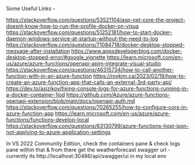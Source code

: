 Some Useful Links - 

https://stackoverflow.com/questions/53521104/asp-net-core-the-project-doesnt-know-how-to-run-the-profile-docker-on-visua
https://stackoverflow.com/questions/51252181/how-to-start-docker-daemon-windows-service-at-startup-without-the-need-to-log
https://stackoverflow.com/questions/71084718/docker-desktop-stopped-message-after-installation
https://www.appsdeveloperblog.com/docker-desktop-stopped-error/#google_vignette
https://learn.microsoft.com/en-us/azure/azure-functions/openapi-apim-integrate-visual-studio
https://stackoverflow.com/questions/46315734/how-to-call-another-function-with-in-an-azure-function
https://roykim.ca/2023/02/19/how-to-create-an-azure-function-app-that-calls-an-external-3rd-party-api/
https://dev.to/asizikov/fixing-console-logs-for-azure-functions-running-in-a-docker-container-1lod
https://github.com/Azure/azure-functions-openapi-extension/blob/main/docs/openapi-auth.md
https://stackoverflow.com/questions/70265255/how-to-configure-cors-in-azure-function-app
https://learn.microsoft.com/en-us/azure/azure-functions/functions-develop-local
https://stackoverflow.com/questions/63130799/azure-functions-host-json-not-applying-to-azure-application-settings

In VS 2022 Community Edition, check the containers pane & check logs pane within that & from there get the weatherforecast swagger url - 
currently its http://localhost:30486/api/swagger/ui in my local env
